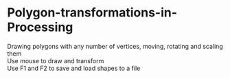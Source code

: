 # Polygon-transformations-in-Processing
Drawing polygons with any number of vertices, moving, rotating and scaling them<br/>
Use mouse to draw and transform<br/>
Use F1 and F2 to save and load shapes to a file
